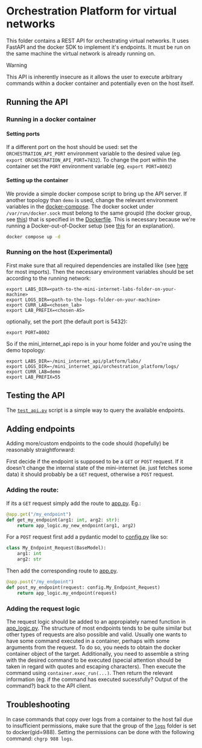 # Orchestration Platform for virtual networks

This folder contains a REST API for orchestrating virtual networks. It uses FastAPI and the docker SDK to implement it's endpoints. It must be run on the same machine the virtual network is already running on.
> [!WARNING]  
> This API is inherently insecure as it allows the user to execute arbitrary commands within a docker container and potentially even on the host itself.

## Running the API

### Running in a docker container

#### Setting ports

If a different port on the host should be used: set the `ORCHESTRATION_API_PORT` environment variable to the desired value (eg. `export ORCHESTRATION_API_PORT=7832`).
To change the port within the container set the `PORT` environment variable (eg. `export PORT=8002`)

#### Setting up the container

We provide a simple docker compose script to bring up the API server. If another topology than `demo` is used, change the relevant environment variables in the [docker-compose](docker_compose.yml). The docker socket under `/var/run/docker.sock` must belong to the same groupid (the docker group, see [this](https://docs.docker.com/engine/install/linux-postinstall/)) that is specified in the [Dockerfile](Dockerfile). This is necessary because we're running a Docker-out-of-Docker setup (see [this](https://tdongsi.github.io/blog/2017/04/23/docker-out-of-docker/) for an explanation).

```bash
docker compose up -d
```


### Running on the host (Experimental)

First make sure that all required dependencies are installed like (see [here](app_logic.py) for most imports).
Then the necessary environment variables should be set according to the running network:

    export LABS_DIR=<path-to-the-mini-internet-labs-folder-on-your-machine>
    export LOGS_DIR=<path-to-the-logs-folder-on-your-machine>
    export CURR_LAB=<chosen_lab>
    export LAB_PREFIX=<chosen-AS>

optionally, set the port (the default port is 5432):

    export PORT=8002

So if the mini_internet_api repo is in your home folder and you're using the demo topology:

    export LABS_DIR=~/mini_internet_api/platform/labs/
    export LOGS_DIR=~/mini_internet_api/orchestration_platform/logs/
    export CURR_LAB=demo
    export LAB_PREFIX=55

## Testing the API

The [`test_api.py`](test_api.py) script is a simple way to query the available endpoints.

## Adding endpoints

Adding more/custom endpoints to the code should (hopefully) be reasonably straightforward:

First decide if the endpoint is supposed to be a `GET` or `POST` request. If it doesn't change the internal state of the mini-internet (ie. just fetches some data) it should probably be a `GET` request, otherwise a `POST` request. 
### Adding the route:
If its a `GET` request simply add the route to [app.py](app.py). 
Eg.:
```python
@app.get("/my_endpoint")
def get_my_endpoint(arg1: int, arg2: str):
    return app_logic.my_new_endpoint(arg1, arg2)
```

For a `POST` request first add a pydantic model to [config.py](config.py) like so:
```python
class My_Endpoint_Request(BaseModel):
    arg1: int
    arg2: str
```
Then add the corresponding route to [app.py](app.py).
```python
@app.post("/my_endpoint")
def post_my_endpoint(request: config.My_Endpoint_Request)
    return app_logic.my_endpoint(request)
```
### Adding the request logic
The request logic should be added to an appropiately named function in [app_logic.py](app_logic.py).
The structure of most endpoints tends to be quite similar but other types of requests are also possible and valid.
Usually one wants to have some command executed in a container, perhaps with some arguments from the request.
To do so, you needs to obtain the docker container object of the target. Additionally, you need to assemble a string with the desired command to be executed (special attention should be taken in regard with quotes and escaping characters).
Then execute the command using `container.exec_run(...)`.
Then return the relevant information (eg. if  the command has executed sucessfully? Output of the command?) back to the API client.

## Troubleshooting
In case commands that copy over logs from a container to the host fail due to insufficient permissions, make sure that the group of the [`logs`](logs) folder is set to docker(gid=988).
Setting the permissions can be done with the following command: `chgrp 988 logs`.

